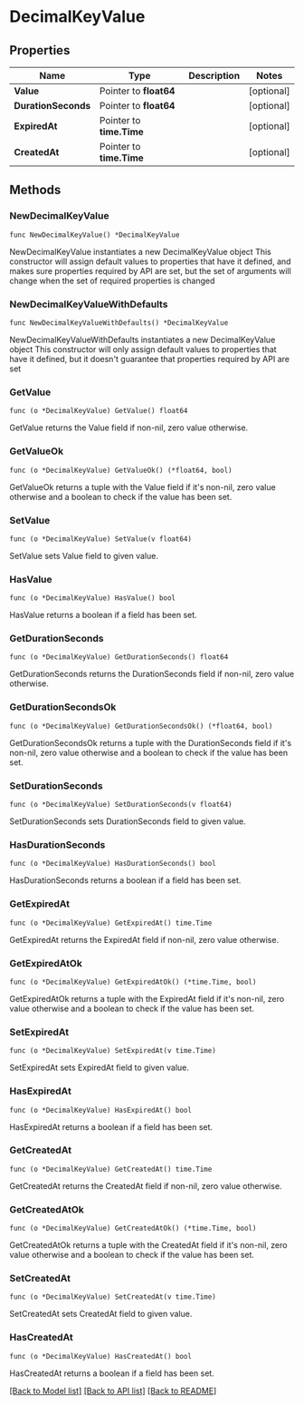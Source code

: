 # DecimalKeyValue

## Properties

Name | Type | Description | Notes
------------ | ------------- | ------------- | -------------
**Value** | Pointer to **float64** |  | [optional] 
**DurationSeconds** | Pointer to **float64** |  | [optional] 
**ExpiredAt** | Pointer to **time.Time** |  | [optional] 
**CreatedAt** | Pointer to **time.Time** |  | [optional] 

## Methods

### NewDecimalKeyValue

`func NewDecimalKeyValue() *DecimalKeyValue`

NewDecimalKeyValue instantiates a new DecimalKeyValue object
This constructor will assign default values to properties that have it defined,
and makes sure properties required by API are set, but the set of arguments
will change when the set of required properties is changed

### NewDecimalKeyValueWithDefaults

`func NewDecimalKeyValueWithDefaults() *DecimalKeyValue`

NewDecimalKeyValueWithDefaults instantiates a new DecimalKeyValue object
This constructor will only assign default values to properties that have it defined,
but it doesn't guarantee that properties required by API are set

### GetValue

`func (o *DecimalKeyValue) GetValue() float64`

GetValue returns the Value field if non-nil, zero value otherwise.

### GetValueOk

`func (o *DecimalKeyValue) GetValueOk() (*float64, bool)`

GetValueOk returns a tuple with the Value field if it's non-nil, zero value otherwise
and a boolean to check if the value has been set.

### SetValue

`func (o *DecimalKeyValue) SetValue(v float64)`

SetValue sets Value field to given value.

### HasValue

`func (o *DecimalKeyValue) HasValue() bool`

HasValue returns a boolean if a field has been set.

### GetDurationSeconds

`func (o *DecimalKeyValue) GetDurationSeconds() float64`

GetDurationSeconds returns the DurationSeconds field if non-nil, zero value otherwise.

### GetDurationSecondsOk

`func (o *DecimalKeyValue) GetDurationSecondsOk() (*float64, bool)`

GetDurationSecondsOk returns a tuple with the DurationSeconds field if it's non-nil, zero value otherwise
and a boolean to check if the value has been set.

### SetDurationSeconds

`func (o *DecimalKeyValue) SetDurationSeconds(v float64)`

SetDurationSeconds sets DurationSeconds field to given value.

### HasDurationSeconds

`func (o *DecimalKeyValue) HasDurationSeconds() bool`

HasDurationSeconds returns a boolean if a field has been set.

### GetExpiredAt

`func (o *DecimalKeyValue) GetExpiredAt() time.Time`

GetExpiredAt returns the ExpiredAt field if non-nil, zero value otherwise.

### GetExpiredAtOk

`func (o *DecimalKeyValue) GetExpiredAtOk() (*time.Time, bool)`

GetExpiredAtOk returns a tuple with the ExpiredAt field if it's non-nil, zero value otherwise
and a boolean to check if the value has been set.

### SetExpiredAt

`func (o *DecimalKeyValue) SetExpiredAt(v time.Time)`

SetExpiredAt sets ExpiredAt field to given value.

### HasExpiredAt

`func (o *DecimalKeyValue) HasExpiredAt() bool`

HasExpiredAt returns a boolean if a field has been set.

### GetCreatedAt

`func (o *DecimalKeyValue) GetCreatedAt() time.Time`

GetCreatedAt returns the CreatedAt field if non-nil, zero value otherwise.

### GetCreatedAtOk

`func (o *DecimalKeyValue) GetCreatedAtOk() (*time.Time, bool)`

GetCreatedAtOk returns a tuple with the CreatedAt field if it's non-nil, zero value otherwise
and a boolean to check if the value has been set.

### SetCreatedAt

`func (o *DecimalKeyValue) SetCreatedAt(v time.Time)`

SetCreatedAt sets CreatedAt field to given value.

### HasCreatedAt

`func (o *DecimalKeyValue) HasCreatedAt() bool`

HasCreatedAt returns a boolean if a field has been set.


[[Back to Model list]](../README.md#documentation-for-models) [[Back to API list]](../README.md#documentation-for-api-endpoints) [[Back to README]](../README.md)


